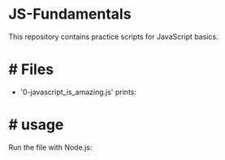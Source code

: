 # JS-Fundamentals
This repository contains practice scripts for JavaScript basics.
# # Files
- '0-javascript_is_amazing.js'
prints:
# # usage
Run the file with Node.js:

